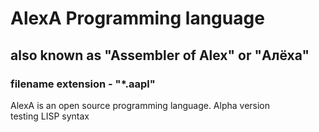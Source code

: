 # AlexA Programming language
## also known as "Assembler of Alex" or "Алёха"
###   filename extension  - "*.aapl"
AlexA is an open source programming language.
Alpha version  
testing LISP syntax